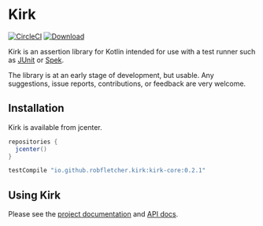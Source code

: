 # Kirk

[![CircleCI](https://circleci.com/gh/robfletcher/kirk/tree/master.svg?style=svg)](https://circleci.com/gh/robfletcher/kirk/tree/master)
[![Download](https://api.bintray.com/packages/robfletcher/maven/kirk-core/images/download.svg) ](https://bintray.com/robfletcher/maven/kirk-core/_latestVersion)

Kirk is an assertion library for Kotlin intended for use with a test runner such as [JUnit](https://junit.org/junit5/) or [Spek](http://spekframework.org/).

The library is at an early stage of development, but usable.
Any suggestions, issue reports, contributions, or feedback are very welcome.

## Installation

Kirk is available from jcenter.

```groovy
repositories { 
  jcenter() 
}

testCompile "io.github.robfletcher.kirk:kirk-core:0.2.1"
```

## Using Kirk

Please see the [project documentation](https://robfletcher.github.io/kirk/) and [API docs](https://robfletcher.github.io/kirk/api/kirk). 
